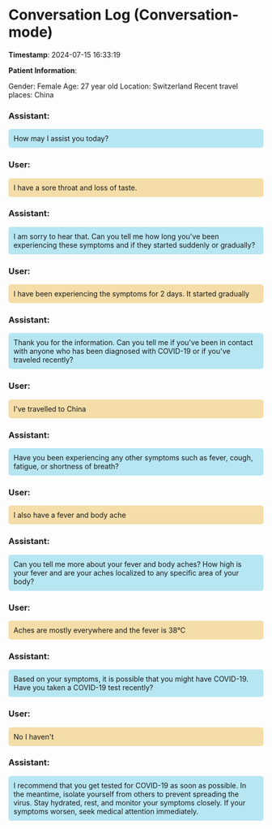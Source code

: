 # Conversation Log (Conversation-mode)

**Timestamp**: 2024-07-15 16:33:19

**Patient Information**:

Gender: Female
Age: 27 year old
Location: Switzerland
Recent travel places: China


### Assistant:

<div style="background-color: #B7E6F3; padding: 10px; border-radius: 5px;">
How may I assist you today?
</div>

### User:

<div style="background-color: #F4DDA8; padding: 10px; border-radius: 5px;">
I have a sore throat and loss of taste.
</div>

### Assistant:

<div style="background-color: #B7E6F3; padding: 10px; border-radius: 5px;">
I am sorry to hear that. Can you tell me how long you've been experiencing these symptoms and if they started suddenly or gradually?
</div>

### User:

<div style="background-color: #F4DDA8; padding: 10px; border-radius: 5px;">
I have been experiencing the symptoms for 2 days. It started gradually
</div>

### Assistant:

<div style="background-color: #B7E6F3; padding: 10px; border-radius: 5px;">
Thank you for the information. Can you tell me if you've been in contact with anyone who has been diagnosed with COVID-19 or if you've traveled recently?
</div>

### User:

<div style="background-color: #F4DDA8; padding: 10px; border-radius: 5px;">
I've travelled to China
</div>

### Assistant:

<div style="background-color: #B7E6F3; padding: 10px; border-radius: 5px;">
Have you been experiencing any other symptoms such as fever, cough, fatigue, or shortness of breath?
</div>

### User:

<div style="background-color: #F4DDA8; padding: 10px; border-radius: 5px;">
I also have a fever and body ache
</div>

### Assistant:

<div style="background-color: #B7E6F3; padding: 10px; border-radius: 5px;">
Can you tell me more about your fever and body aches? How high is your fever and are your aches localized to any specific area of your body?
</div>

### User:

<div style="background-color: #F4DDA8; padding: 10px; border-radius: 5px;">
Aches are mostly everywhere and the fever is 38°C
</div>

### Assistant:

<div style="background-color: #B7E6F3; padding: 10px; border-radius: 5px;">
Based on your symptoms, it is possible that you might have COVID-19. Have you taken a COVID-19 test recently?
</div>

### User:

<div style="background-color: #F4DDA8; padding: 10px; border-radius: 5px;">
No I haven't
</div>

### Assistant:

<div style="background-color: #B7E6F3; padding: 10px; border-radius: 5px;">
I recommend that you get tested for COVID-19 as soon as possible. In the meantime, isolate yourself from others to prevent spreading the virus. Stay hydrated, rest, and monitor your symptoms closely. If your symptoms worsen, seek medical attention immediately.
</div>

